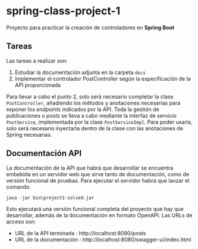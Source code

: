 # spring-class-project-1

Proyecto para practicar la creación de controladores en **Spring Boot**

## Tareas
Las tareas a realizar son:
1. Estudiar la documentación adjunta en la carpeta `docs`
2. Implementar el controlador PostController según la especificación de la API proporcionada

Para llevar a cabo el punto 2, solo será necesario 
completar la clase `PostController`, añadiendo los métodos
y anotaciones necesarias para exponer los _endpoints_ indicados
por la API. Toda la gestión de publicaciones o _posts_ se lleva
a cabo mediante la interfaz de servicio `PostService`, implementada
por la clase `PostServiceImpl`. Para poder usarla, solo será necesario
inyectarla dentro de la clase con las anotaciones de Spring necesarias.

## Documentación API

La documentación de la API que habrá que desarrollar se encuentra embebida en un servidor
web que sirve tanto de documentación, como de versión funcional de pruebas. Para ejecutar
el servidor habrá que lanzar el comando:
```
java -jar bin\project1-solved.jar
```
Esto ejecutará una versión funcional completa del proyecto que hay que desarrollar, además
de la documentación en formato OpenAPI. Las URLs de acceso son:
- URL de la API terminada : http://localhost:8080/posts
- URL de la documentación : http://localhost:8080/swagger-ui/index.html
